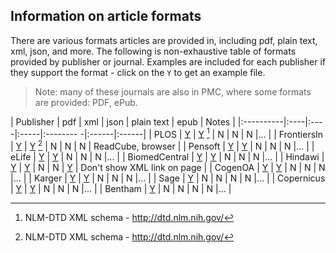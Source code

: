 <!--
%\VignetteEngine{knitr::knitr}
%\VignetteIndexEntry{Article formats}
%\VignetteEncoding{UTF-8}
-->

## Information on article formats

There are various formats articles are provided in, including pdf, plain text, xml, json, and more. The following is non-exhaustive table of formats provided by publisher or journal. Examples are included for each publisher if they support the format - click on the `Y` to get an example file.

> Note: many of these journals are also in PMC, where some formats are provided: PDF, ePub.

| Publisher | pdf | xml | json | plain text | epub | Notes |
|:----------|:----|:----|:-----|:-------- -|:------|:------|
| PLOS | [Y][plp] | [Y][plx] [^1] | N | N |  N |... |
| FrontiersIn | [Y][fp] | [Y][fx] [^1] | N | N | N | ReadCube, browser |
| Pensoft | [Y][pep] | [Y][pex] | N | N |  N |... |
| eLife | [Y][ep] | [Y][ex] | N | N |  N |... |
| BiomedCentral | [Y][bp] | [Y][bx] | N | N |  N |... |
| Hindawi | [Y][hp] | [Y][hx] | N | N | [Y][he] | Don't show XML link on page  |
| CogenOA | [Y][coap] | [Y][coax] | N | N |  N |... |
| Karger | [Y][kp] | [Y][kx] | N | N |  N |... |
| Sage | [Y][sp] | N | N | N |  N |... |
| Copernicus | [Y][copp] | [Y][copx] | N | N |  N |... |
| Bentham | [Y][bep] | N | N | N |  N |... |

[^1]: NLM-DTD XML schema - http://dtd.nlm.nih.gov/

[plp]: http://www.plosone.org/article/fetchObject.action?uri=info%3Adoi%2F10.1371%2Fjournal.pone.0107510&representation=PDF
[fp]: http://journal.frontiersin.org/Journal/10.3389/fnagi.2014.00336/pdf
[pep]: http://zookeys.pensoft.net/lib/ajax_srv/article_elements_srv.php?action=download_pdf&item_id=4351
[ep]: http://elifesciences.org/content/elife/2/e00471.full.pdf
[bp]: http://www.gigasciencejournal.com/content/pdf/2047-217X-3-27.pdf
[hp]: http://downloads.hindawi.com/journals/crid/2014/246965.pdf
[kp]: http://www.karger.com/Article/Pdf/370302
[coap]: http://cogentoa.tandfonline.com/doi/pdf/10.1080/23311908.2014.986922
[sp]: http://gph.sagepub.com/content/1/2333794X14548199.full.pdf
[copp]: http://www.biogeosciences.net/11/7331/2014/bg-11-7331-2014.pdf
[bep]: http://benthamopen.com/contents/pdf/TONEUJ/TONEUJ-9-21.pdf

[plx]: http://www.plosone.org/article/fetchObjectAttachment.action?uri=info%3Adoi%2F10.1371%2Fjournal.pone.0107510&representation=XML
[fx]: http://journal.frontiersin.org/Journal/10.3389/fnagi.2014.00336/xml/nlm
[pex]: http://zookeys.pensoft.net/lib/ajax_srv/article_elements_srv.php?action=download_xml&item_id=4351
[ex]: http://elifesciences.org/content/3/e04165.source.xml
[bx]: http://www.gigasciencejournal.com/content/download/xml/2047-217X-3-27.xml
[hx]: http://downloads.hindawi.com/journals/tswj/2014/649260.xml
[kx]: http://downloads.hindawi.com/journals/crid/2014/246965.pdf
[coax]: http://cogentoa.tandfonline.com/doi/xml/10.1080/23311908.2014.986922
[copx]: http://www.biogeosciences.net/11/7331/2014/bg-11-7331-2014.xml

[he]: http://downloads.hindawi.com/journals/crid/2014/246965.epub
